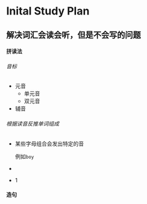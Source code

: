 # Inital Study Plan

## 解决词汇会读会听，但是不会写的问题

#### 拼读法

###### 音标

- 元音
  - 单元音
  - 双元音
- 辅音

###### 根据读音反推单词组成

- 某些字母组合会发出特定的音

  例如`boy`

- 

- 1

#### 造句

